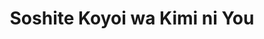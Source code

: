 --- 
title: "Soshite Koyoi wa Kimi ni You"
publishdate: "2019-3-4T16:48:46+02:00"
src: "https://365manga.net/manga/soshite-koyoi-wa-kimi-ni-you"
image: "https://data.365manga.net/images/thumbnails/30369-soshite-koyoi-wa-kimi-ni-you.jpg"
description: " Koga Nana is the new office worker who's really terrible at this kind of work. Since she's always making mistakes, she feels down more often than not. But she keeps on working hard because of Shibano-kaichou"
---